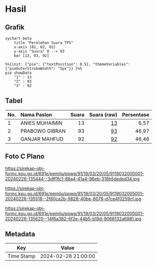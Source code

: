 # Hasil

## Grafik

```mermaid
xychart-beta
    title "Perolehan Suara TPS"
    x-axis [01, 02, 03]
    y-axis "Suara" 0 --> 93
    bar [13, 93, 92]
```

```mermaid
%%{init: {"pie": {"textPosition": 0.5}, "themeVariables": {"pieOuterStrokeWidth": "5px"}} }%%
pie showData
    "1" : 13
    "2" : 93
    "3" : 92
```

## Tabel

| No. | Nama Paslon    | Suara | Suara (raw) | Persentase |
|:--- |:-------------- | -----:| -----------:| ----------:|
| 1   | ANIES MUHAIMIN | 13    | [13][p-1]   | 6,57       |
| 2   | PRABOWO GIBRAN | 93    | [93][p-2]   | 46,97      |
| 3   | GANJAR MAHFUD  | 92    | [92][p-3]   | 46,46      |


[p-1]: https://github.com/gigit-pemilu/pemilu-2024-91-papua/blob/main/pilpres/hitung-suara/sub/91-papua/sub/19-supiori/sub/03-supiori-timur/sub/2005-sauyas/sub/001-tps/sub/paslon-1.txt
[p-2]: https://github.com/gigit-pemilu/pemilu-2024-91-papua/blob/main/pilpres/hitung-suara/sub/91-papua/sub/19-supiori/sub/03-supiori-timur/sub/2005-sauyas/sub/001-tps/sub/paslon-2.txt
[p-3]: https://github.com/gigit-pemilu/pemilu-2024-91-papua/blob/main/pilpres/hitung-suara/sub/91-papua/sub/19-supiori/sub/03-supiori-timur/sub/2005-sauyas/sub/001-tps/sub/paslon-3.txt

## Foto C Plano

https://sirekap-obj-formc.kpu.go.id/691e/pemilu/ppwp/91/19/03/20/05/9119032005001-20240226-135444--3dff1fc1-88a4-41a4-96eb-318b5deded34.jpg

https://sirekap-obj-formc.kpu.go.id/691e/pemilu/ppwp/91/19/03/20/05/9119032005001-20240226-135518--2f60ca2b-9828-40be-8078-d7ce4f0259cf.jpg

https://sirekap-obj-formc.kpu.go.id/691e/pemilu/ppwp/91/19/03/20/05/9119032005001-20240226-135620--14f6a382-6f2e-44b5-b19d-9068132a6981.jpg


## Metadata

| Key        | Value               |
| ---------- | ------------------- |
| Time Stamp | 2024-02-28 21:00:00 |



